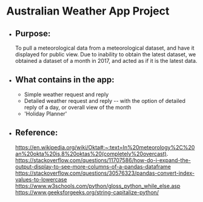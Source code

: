 # Australian Weather App Project

- ## Purpose:

  To pull a meteorological data from a meteorological dataset, and have it displayed for public view. Due to inability to obtain the latest dataset, we obtained a dataset of a month in 2017, and acted as if it is the latest data.

- ## What contains in the app:

  - Simple weather request and reply
  - Detailed weather request and reply -- with the option of detailed reply of a day, or overall view of the month
  - 'Holiday Planner'

- ## Reference:
  https://en.wikipedia.org/wiki/Okta#:~:text=In%20meteorology%2C%20an%20okta%20is,8%20oktas%20(completely%20overcast).
  https://stackoverflow.com/questions/11707586/how-do-i-expand-the-output-display-to-see-more-columns-of-a-pandas-dataframe
  https://stackoverflow.com/questions/30576323/pandas-convert-index-values-to-lowercase
  https://www.w3schools.com/python/gloss_python_while_else.asp
  https://www.geeksforgeeks.org/string-capitalize-python/
